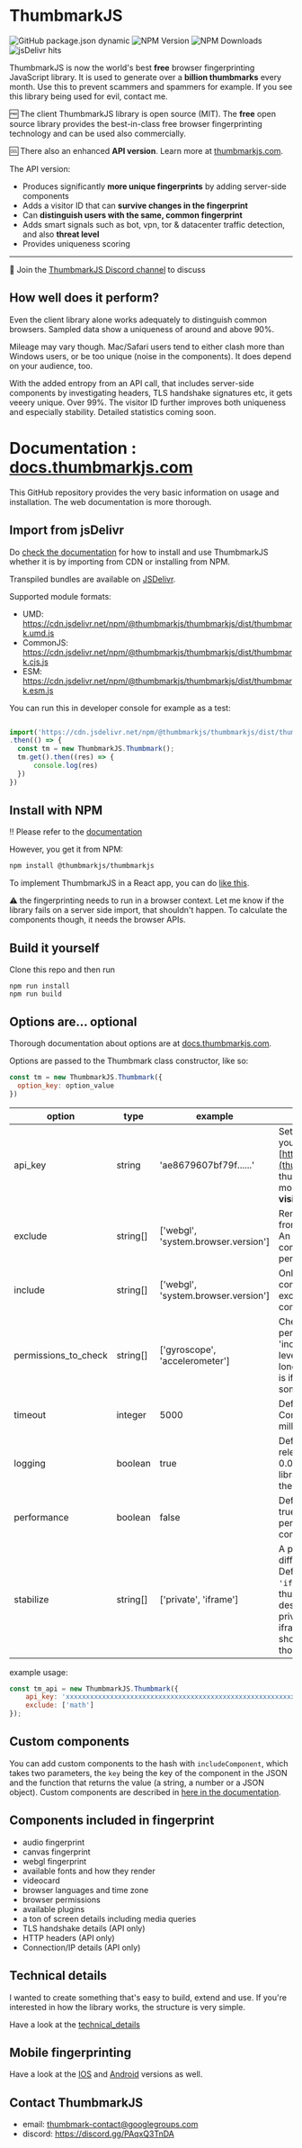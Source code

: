 # ThumbmarkJS
![GitHub package.json dynamic](https://img.shields.io/github/package-json/version/ilkkapeltola/thumbmarkjs)
![NPM Version](https://img.shields.io/npm/v/@thumbmarkjs/thumbmarkjs)
![NPM Downloads](https://img.shields.io/npm/dm/%40thumbmarkjs%2Fthumbmarkjs)
![jsDelivr hits](https://img.shields.io/jsdelivr/npm/hm/%40thumbmarkjs%2Fthumbmarkjs)

ThumbmarkJS is now the world's best **free** browser fingerprinting JavaScript library. It is used to generate over a **billion thumbmarks** every month.
Use this to prevent scammers and spammers for example. If you see this library being used for evil, contact me.

🆓 The client ThumbmarkJS library is open source (MIT). The **free** open source library provides the best-in-class free browser fingerprinting technology and can be used also commercially.

🆒 There also an enhanced **API version**. Learn more at [thumbmarkjs.com](https://www.thumbmarkjs.com).

The API version:
- Produces significantly **more unique fingerprints** by adding server-side components
- Adds a visitor ID that can **survive changes in the fingerprint**
- Can **distinguish users with the same, common fingerprint**
- Adds smart signals such as bot, vpn, tor & datacenter traffic detection, and also **threat level**
- Provides uniqueness scoring


---

🕺 Join the [ThumbmarkJS Discord channel](https://discord.gg/PAqxQ3TnDA) to discuss


## How well does it perform?

Even the client library alone works adequately to distinguish common browsers. Sampled data show a uniqueness of around and above 90%.

Mileage may vary though. Mac/Safari users tend to either clash more than Windows users, or be too unique (noise in the components). It does depend on your audience, too.

With the added entropy from an API call, that includes server-side components by investigating headers, TLS handshake signatures etc, it gets veeery unique. Over 99%. The visitor ID further improves both uniqueness and especially stability. Detailed statistics coming soon.


# Documentation : [docs.thumbmarkjs.com](https://docs.thumbmarkjs.com/docs/intro)

This GitHub repository provides the very basic information on usage and installation. The web documentation is more thorough.

## Import from jsDelivr

Do [check the documentation](https://docs.thumbmarkjs.com/docs/category/installing) for how to install and use ThumbmarkJS whether it is by importing from CDN or installing from NPM.

Transpiled bundles are available on [JSDelivr](https://www.jsdelivr.com/package/npm/@thumbmarkjs/thumbmarkjs).

Supported module formats:
- UMD: https://cdn.jsdelivr.net/npm/@thumbmarkjs/thumbmarkjs/dist/thumbmark.umd.js
- CommonJS: https://cdn.jsdelivr.net/npm/@thumbmarkjs/thumbmarkjs/dist/thumbmark.cjs.js
- ESM: https://cdn.jsdelivr.net/npm/@thumbmarkjs/thumbmarkjs/dist/thumbmark.esm.js

You can run this in developer console for example as a test:

```javascript

import('https://cdn.jsdelivr.net/npm/@thumbmarkjs/thumbmarkjs/dist/thumbmark.umd.js')
.then(() => {
  const tm = new ThumbmarkJS.Thumbmark();
  tm.get().then((res) => {
      console.log(res)
  })
})

```

## Install with NPM

‼️ Please refer to the [documentation](https://docs.thumbmarkjs.com/docs/category/installing)

However, you get it from NPM:

```bash
npm install @thumbmarkjs/thumbmarkjs
```

To implement ThumbmarkJS in a React app, you can do [like this](https://docs.thumbmarkjs.com/docs/installation/usage-react).

:warning: the fingerprinting needs to run in a browser context. Let me know if the library fails on a server side import, that shouldn't happen. To calculate the components though, it needs the browser APIs.

## Build it yourself

Clone this repo and then run

```
npm run install
npm run build
```

## Options are... optional

Thorough documentation about options are at [docs.thumbmarkjs.com](https://docs.thumbmarkjs.com/docs/options/usage).

Options are passed to the Thumbmark class constructor, like so:

```javascript
const tm = new ThumbmarkJS.Thumbmark({
  option_key: option_value
})
```

|  option |     type |                             example | what it does |
| - | - | - | - |
| api_key | string | 'ae8679607bf79f......' | Setting this to a key you've obtained from [https://thumbmarkjs.com](thumbmarkjs.com) makes thumbmarks incredibly more unique and enables **visitorId**
| exclude | string[] | ['webgl', 'system.browser.version'] | Removes components from the fingerprint hash. An excluded top-level component improves performance. |
| include | string[] | ['webgl', 'system.browser.version'] | Only includes the listed components. exclude still excludes included components. |
| permissions_to_check | string[] | ['gyroscope', 'accelerometer'] | Checks only selected permissions. Like 'include', but more low-level. Permissions take the longest to resolve, so this is if you need to cut down some milliseconds. |
| timeout | integer | 5000 | Default is 5000. Component timeout in milliseconds.
| logging | boolean | true | Default is true. Some releases collect at most 0.01% logs to improve the library. This doesn't affect the user. |
| performance | boolean | false | Default is false. Setting to true includes millisecond performance of component resolving |
| stabilize | string[] | ['private', 'iframe'] | A preset exclusion list for different scenarios. Default is `['private', 'iframe']` which means thumbmark uses settings designed to stabilize for private browsing and iframes (i.e. thumbmark should be stable over those situations).

example usage:

```javascript
const tm_api = new ThumbmarkJS.Thumbmark({
    api_key: 'xxxxxxxxxxxxxxxxxxxxxxxxxxxxxxxxxxxxxxxxxxxxxxxxxxxxxxxxxxxxxxxx',
    exclude: ['math']
});
```

## Custom components

You can add custom components to the hash with `includeComponent`, which takes two parameters, the `key` being the key of the component in the JSON and the function that returns the value (a string, a number or a JSON object). Custom components are described in [here in the documentation](https://docs.thumbmarkjs.com/docs/options/custom-components).


## Components included in fingerprint
- audio fingerprint
- canvas fingerprint
- webgl fingerprint
- available fonts and how they render
- videocard
- browser languages and time zone
- browser permissions
- available plugins
- a ton of screen details including media queries
- TLS handshake details (API only)
- HTTP headers (API only)
- Connection/IP details (API only)

## Technical details

I wanted to create something that's easy to build, extend and use. If you're interested in how the library works, the structure is very simple.

Have a look at the [technical_details](technical_details.md)

## Mobile fingerprinting

Have a look at the [IOS](https://github.com/thumbmarkjs/thumbmark-swift) and [Android](https://github.com/thumbmarkjs/thumbmark-android) versions as well.

## Contact ThumbmarkJS

- email: thumbmark-contact@googlegroups.com
- discord: https://discord.gg/PAqxQ3TnDA